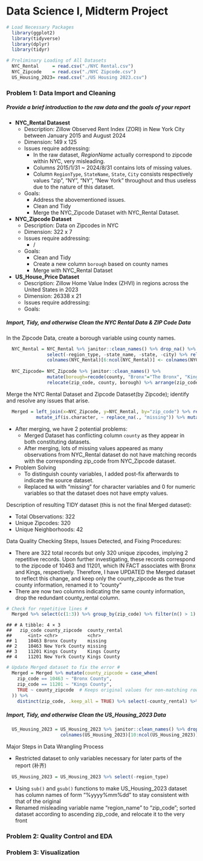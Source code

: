Data Science I, Midterm Project
================

``` r
# Load Necessary Packages
  library(ggplot2)
  library(tidyverse)
  library(dplyr)
  library(tidyr)

# Preliminary Loading of All Datasets
  NYC_Rental     = read.csv("./NYC Rental.csv")
  NYC_Zipcode    = read.csv("./NYC Zipcode.csv")
  US_Housing_2023= read.csv("./US Housing 2023.csv")
```

### Problem 1: Data Import and Cleaning

##### Provide a brief introduction to the raw data and the goals of your report

- **NYC_Rental Datasest**
  - Description: Zillow Observed Rent Index (ZORI) in New York City
    between January 2015 and August 2024
  - Dimension: 149 x 125
  - Issues require addressing:
    - In the raw dataset, *RegionName* actually correspond to zipcode
      within NYC, very misleading.
    - Columns 2015/1/31 ~ 2024/8/31 contains lots of missing values.
    - Column `RegionType`, `StateName`, `State`, `City` consists
      respectively values “zip”, “NY”, “NY”, “New York” throughout and
      thus useless due to the nature of this dataset.
  - Goals:
    - Address the abovementioned issues.
    - Clean and Tidy
    - Merge the NYC_Zipcode Dataset with NYC_Rental Dataset.
- **NYC_Zipcode Dataset**
  - Description: Data on Zipcodes in NYC
  - Dimension: 322 x 7
  - Issues require addressing:
    - /
  - Goals:
    - Clean and Tidy
    - Create a new column `borough` based on county names
    - Merge with NYC_Rental Dataset
- **US_House_Price Dataset**
  - Description: Zillow Home Value Index (ZHVI) in regions across the
    United States in 2023
  - Dimension: 26338 x 21
  - Issues require addressing:
  - Goals:

##### Import, Tidy, and otherwise Clean the NYC Rental Data & ZIP Code Data

In the Zipcode Data, create a borough variable using county names.

``` r
  NYC_Rental = NYC_Rental %>% janitor::clean_names() %>% drop_na() %>% rename(., "zip_code"="region_name", "county"="county_name") %>% 
               select(-region_type, -state_name, -state, -city) %>% relocate(zip_code) %>% arrange(zip_code)
               colnames(NYC_Rental)[6:ncol(NYC_Rental)] <- colnames(NYC_Rental)[6:ncol(NYC_Rental)] %>% sub("x", "", .) %>% gsub("_", "/", .)
               
  NYC_Zipcode= NYC_Zipcode %>% janitor::clean_names() %>% 
               mutate(borough=recode(county, "Bronx"="The Bronx", "Kings"="Brooklyn", "Queens"="Queens", "New York"="Manhattan", "Richmond"="Staten Island"), county=paste0(county, " County")) %>%
               relocate(zip_code, county, borough) %>% arrange(zip_code)
```

Merge the NYC Rental Dataset and Zipcode Dataset(by Zipcode); identify
and resolve any issues that arise.

``` r
  Merged = left_join(x=NYC_Zipcode, y=NYC_Rental, by="zip_code") %>% rename("county_zipcode"="county.x", "county_rental"="county.y") %>% relocate(zip_code, county_zipcode, county_rental) %>%
           mutate_if(is.character, ~ replace_na(., "missing")) %>% mutate_if(is.numeric, ~ replace_na(., 0))
```

- After merging, we have 2 potential problems:
  - Merged Dataset has conflicting column `county` as they appear in
    both constituting datasets.
  - After merging, lots of missing values appeared as many observations
    from NYC_Rental dataset do not have matching records with the
    corresponding zip_code from NYC_Zipcode dataset.
- Problem Solving
  - To distinguish county variables, I added post-fix afterwards to
    indicate the source dataset.
  - Replaced `NA` with “missing” for character variables and 0 for
    numeric variables so that the dataset does not have empty values.

Description of resulting TIDY dataset (this is not the final Merged
dataset):  
- Total Observations: 322  
- Unique Zipcodes: 320  
- Unique Neighborhoods: 42

Data Quality Checking Steps, Issues Detected, and Fixing Procedures:  
- There are 322 total records but only 320 unique zipcodes, implying 2
repetitive records. Upon further investigating, these records correspond
to the zipcode of 10463 and 11201, which IN FACT associates with Bronx
and Kings, respectively. Therefore, I have UPDATED the Merged dataset to
reflect this change, and keep only the county_zipcode as the true county
information, renamed it to “county”  
- There are now two columns indicating the same county information, drop
the redundant county_rental column.

``` r
# Check for repetitive lines #
  Merged %>% select(c(1:3)) %>% group_by(zip_code) %>% filter(n() > 1) %>% ungroup()
```

    ## # A tibble: 4 × 3
    ##   zip_code county_zipcode  county_rental
    ##      <int> <chr>           <chr>        
    ## 1    10463 Bronx County    missing      
    ## 2    10463 New York County missing      
    ## 3    11201 Kings County    Kings County 
    ## 4    11201 New York County Kings County

``` r
# Update Merged dataset to fix the error #
  Merged = Merged %>% mutate(county_zipcode = case_when(
    zip_code == 10463 ~ "Bronx County",
    zip_code == 11201 ~ "Kings County",
    TRUE ~ county_zipcode  # Keeps original values for non-matching rows
  )) %>%
    distinct(zip_code, .keep_all = TRUE) %>% select(-county_rental) %>% rename("county"="county_zipcode")
```

##### Import, Tidy, and otherwise Clean the US_Housing_2023 Data

``` r
  US_Housing_2023 = US_Housing_2023 %>% janitor::clean_names() %>% drop_na() %>% rename("zip_code"="region_name") %>% arrange(zip_code) %>% relocate(zip_code)
                    colnames(US_Housing_2023)[10:ncol(US_Housing_2023)] <- colnames(US_Housing_2023)[10:ncol(US_Housing_2023)] %>% sub("x", "", .) %>% gsub("_", "/", .)
```

Major Steps in Data Wrangling Process  
- Restricted dataset to only variables necessary for later parts of the
report (补齐)

``` r
  US_Housing_2023 = US_Housing_2023 %>% select(-region_type)
```

- Using `sub()` and `gsub()` functions to make US_Housing_2023 dataset
  has column names of form “%yyyy%mm%dd” to stay consistent with that of
  the original  
- Renamed misleading variable name “region_name” to “zip_code”; sorted
  dataset according to ascending zip_code, and relocate it to the very
  front

### Problem 2: Quality Control and EDA

### Problem 3: Visualization
